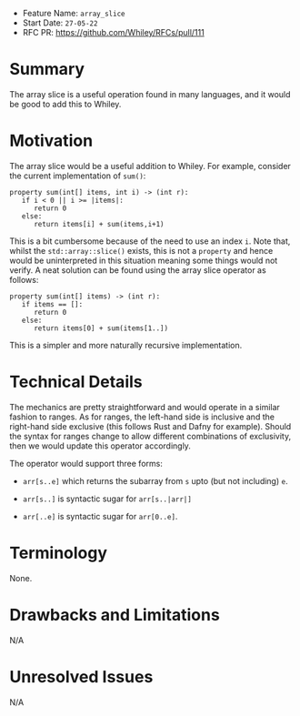 - Feature Name: `array_slice`
- Start Date: `27-05-22`
- RFC PR: https://github.com/Whiley/RFCs/pull/111

# Summary

The array slice is a useful operation found in many languages, and it
would be good to add this to Whiley.

# Motivation

The array slice would be a useful addition to Whiley.  For example,
consider the current implementation of `sum()`:

```Whiley
property sum(int[] items, int i) -> (int r):
   if i < 0 || i >= |items|:
      return 0
   else:   
      return items[i] + sum(items,i+1)
```

This is a bit cumbersome because of the need to use an index `i`.
Note that, whilst the `std::array::slice()` exists, this is not a
`property` and hence would be uninterpreted in this situation meaning
some things would not verify.  A neat solution can be found using the
array slice operator as follows:

```Whiley
property sum(int[] items) -> (int r):
   if items == []:
      return 0
   else:
      return items[0] + sum(items[1..])
```

This is a simpler and more naturally recursive implementation.

# Technical Details

The mechanics are pretty straightforward and would operate in a
similar fashion to ranges.  As for ranges, the left-hand side is
inclusive and the right-hand side exclusive (this follows Rust and
Dafny for example).  Should the syntax for ranges change to allow
different combinations of exclusivity, then we would update this
operator accordingly.

The operator would support three forms:

   * `arr[s..e]` which returns the subarray from `s` upto (but not
     including) `e`.

   * `arr[s..]` is syntactic sugar for `arr[s..|arr|]`

   * `arr[..e]` is syntactic sugar for `arr[0..e]`.

# Terminology

None.

# Drawbacks and Limitations

N/A

# Unresolved Issues

N/A
